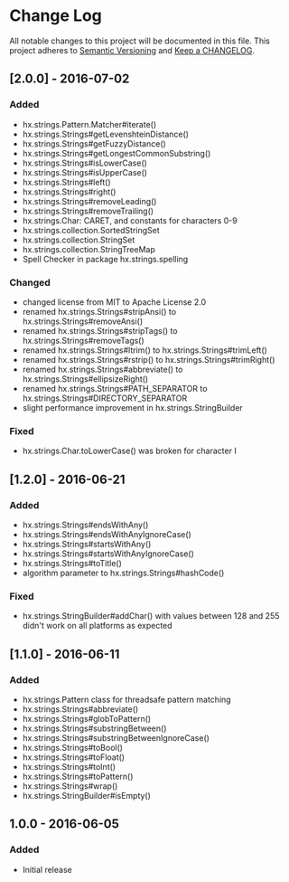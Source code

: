 # Change Log
All notable changes to this project will be documented in this file.
This project adheres to [Semantic Versioning](http://semver.org/) and
[Keep a CHANGELOG](http://keepachangelog.com/).

## [2.0.0] - 2016-07-02
### Added
- hx.strings.Pattern.Matcher#iterate()
- hx.strings.Strings#getLevenshteinDistance()
- hx.strings.Strings#getFuzzyDistance()
- hx.strings.Strings#getLongestCommonSubstring()
- hx.strings.Strings#isLowerCase()
- hx.strings.Strings#isUpperCase()
- hx.strings.Strings#left()
- hx.strings.Strings#right()
- hx.strings.Strings#removeLeading()
- hx.strings.Strings#removeTrailing()
- hx.strings.Char: CARET, and constants for characters 0-9
- hx.strings.collection.SortedStringSet
- hx.strings.collection.StringSet
- hx.strings.collection.StringTreeMap
- Spell Checker in package hx.strings.spelling
### Changed
- changed license from MIT to Apache License 2.0
- renamed hx.strings.Strings#stripAnsi() to hx.strings.Strings#removeAnsi()
- renamed hx.strings.Strings#stripTags() to hx.strings.Strings#removeTags()
- renamed hx.strings.Strings#ltrim() to hx.strings.Strings#trimLeft()
- renamed hx.strings.Strings#rstrip() to hx.strings.Strings#trimRight()
- renamed hx.strings.Strings#abbreviate() to hx.strings.Strings#ellipsizeRight()
- renamed hx.strings.Strings#PATH_SEPARATOR to hx.strings.Strings#DIRECTORY_SEPARATOR
- slight performance improvement in hx.strings.StringBuilder
### Fixed
- hx.strings.Char.toLowerCase() was broken for character I

## [1.2.0] - 2016-06-21
### Added
- hx.strings.Strings#endsWithAny()
- hx.strings.Strings#endsWithAnyIgnoreCase()
- hx.strings.Strings#startsWithAny()
- hx.strings.Strings#startsWithAnyIgnoreCase()
- hx.strings.Strings#toTitle()
- algorithm parameter to hx.strings.Strings#hashCode()
### Fixed
- hx.strings.StringBuilder#addChar() with values between 128 and 255 didn't work on all platforms as expected

## [1.1.0] - 2016-06-11
### Added
- hx.strings.Pattern class for threadsafe pattern matching
- hx.strings.Strings#abbreviate()
- hx.strings.Strings#globToPattern()
- hx.strings.Strings#substringBetween()
- hx.strings.Strings#substringBetweenIgnoreCase()
- hx.strings.Strings#toBool()
- hx.strings.Strings#toFloat()
- hx.strings.Strings#toInt()
- hx.strings.Strings#toPattern()
- hx.strings.Strings#wrap()
- hx.strings.StringBuilder#isEmpty()

## 1.0.0 - 2016-06-05
### Added
- Initial release
